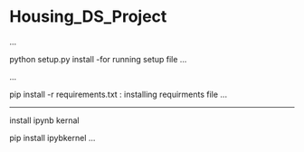 # Housing_DS_Project



...

python setup.py install -for running setup file
...

...

pip install -r requirements.txt : installing requirments file
...

-------------
install ipynb kernal

pip install ipybkernel
...



